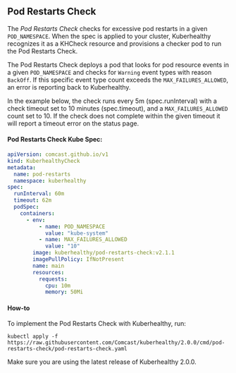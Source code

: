 ## Pod Restarts Check

The *Pod Restarts Check* checks for excessive pod restarts in a given `POD_NAMESPACE`. When the spec is applied to your
cluster, Kuberhealthy recognizes it as a KHCheck resource and provisions a checker pod to run the Pod Restarts Check.

The Pod Restarts Check deploys a pod that looks for pod resource events in a given `POD_NAMESPACE` and checks for
`Warning` event types with reason `BackOff`. If this specific event type count exceeds the `MAX_FAILURES_ALLOWED`, an
error is reporting back to Kuberhealthy.

In the example below, the check runs every 5m (spec.runInterval) with a check timeout set to 10 minutes (spec.timeout),
and a `MAX_FAILURES_ALLOWED` count set to 10. If the check does not complete within the given timeout it will report a
timeout error on the status page.

#### Pod Restarts Check Kube Spec:

```yaml
apiVersion: comcast.github.io/v1
kind: KuberhealthyCheck
metadata:
  name: pod-restarts
  namespace: kuberhealthy
spec:
  runInterval: 60m
  timeout: 62m
  podSpec:
    containers:
      - env:
          - name: POD_NAMESPACE
            value: "kube-system"
          - name: MAX_FAILURES_ALLOWED
            value: "10"
        image: kuberhealthy/pod-restarts-check:v2.1.1
        imagePullPolicy: IfNotPresent
        name: main
        resources:
          requests:
            cpu: 10m
            memory: 50Mi
```

#### How-to

To implement the Pod Restarts Check with Kuberhealthy, run:

`kubectl apply -f https://raw.githubusercontent.com/Comcast/kuberhealthy/2.0.0/cmd/pod-restarts-check/pod-restarts-check.yaml`

Make sure you are using the latest release of Kuberhealthy 2.0.0.
